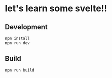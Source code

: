 # let's learn some svelte!!

## Development

```bash
npm install
npm run dev
```

## Build

```bash
npm run build
```
